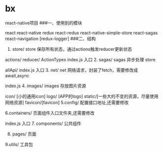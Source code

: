 # bx
react-native项目
###一、使用到的模块

react
react-native
redux
react-redux
react-native-simple-store
react-sagas
react-navigation
[redux-logger]
###二、结构

1. store/
store 保存所有状态，通过actions触发reducer更新状态

actions/
reducer/
ActionTypes
index.js 入口
2. sagas/
sagas 异步处理 store

allApi/
index.js 入口
3. net/
net 网络请求，封装了fetch，需要修改成await,async

index.js
4. images/
images 存放图片资源

icon/ [小的通用icon]
logo/ [APP的logo]
static/[一些大的不变的资源，尽量使用网络资源]
favicon/[favicon]
5.config/
配置接口地址,还需要修改

6.containers/
页面组件入口文件夹,还需要修改

index.js 入口
7. components/
公共组件

8. pages/
页面

9.utils/
工具包
